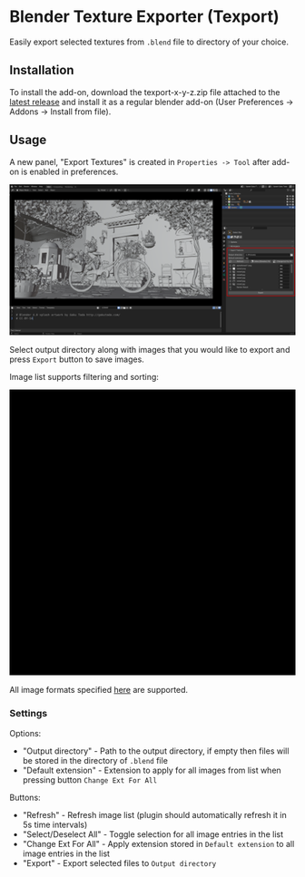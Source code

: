# Blender Texture Exporter (Texport)

Easily export selected textures from `.blend` file to directory of your choice.

## Installation

To install the add-on, download the texport-x-y-z.zip file attached to the [latest release](https://github.com/Andrew2a1/texport/releases) and install it as a regular blender add-on (User Preferences -> Addons -> Install from file).

## Usage

A new panel, "Export Textures" is created in `Properties -> Tool` after add-on is enabled in preferences.

![Location of addon panel](./docs/img/plugin_location.png)

Select output directory along with images that you would like to export and press `Export` button to save images.

Image list supports filtering and sorting:

![Filtering and sorting image](./docs/img/filtering.gif)

All image formats specified [here](https://docs.blender.org/manual/en/latest/files/media/image_formats.html) are supported.

### Settings

Options:
- "Output directory" - Path to the output directory, if empty then files will be stored in the directory of `.blend` file
- "Default extension" - Extension to apply for all images from list when pressing button `Change Ext For All`

Buttons:
- "Refresh" - Refresh image list (plugin should automatically refresh it in 5s time intervals)
- "Select/Deselect All" - Toggle selection for all image entries in the list
- "Change Ext For All" - Apply extension stored in `Default extension` to all image entries in the list
- "Export" - Export selected files to `Output directory`
